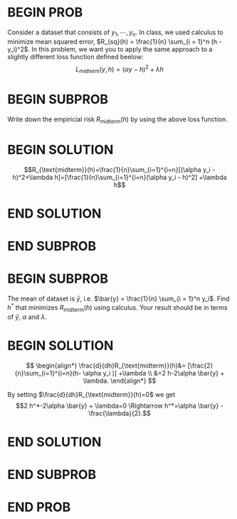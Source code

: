 # BEGIN PROB

Consider a dataset that consists of $y_1, \cdots, y_n$. In class, we
used calculus to minimize mean squared error,
$R_{sq}(h) = \frac{1}{n} \sum_{i = 1}^n (h - y_i)^2$. In this problem,
we want you to apply the same approach to a slightly different loss
function defined beelow:
$$L_{\text{midterm}}(y,h)=(\alpha y - h)^2+\lambda h$$

# BEGIN SUBPROB

Write down the empiricial risk $R_{\text{midterm}}(h)$ by
using the above loss function.

# BEGIN SOLUTION

$$R_{\text{midterm}}(h)=\frac{1}{n}\sum_{i=1}^{i=n}[(\alpha y_i - h)^2+\lambda h]=[\frac{1}{n}\sum_{i=1}^{i=n}(\alpha y_i - h)^2] +\lambda h$$

# END SOLUTION

# END SUBPROB

# BEGIN SUBPROB

The mean of dataset is $\bar{y}$, i.e.
$\bar{y} = \frac{1}{n} \sum_{i = 1}^n y_i$. Find $h^*$ that minimizes
$R_{\text{midterm}}(h)$ using calculus. Your result should be in terms
of $\bar{y}$, $\alpha$ and $\lambda$.

# BEGIN SOLUTION

$$
\begin{align*}
\frac{d}{dh}R_{\text{midterm}}(h)&= [\frac{2}{n}\sum_{i=1}^{i=n}(h- \alpha y_i  )] +\lambda \\
&=2 h-2\alpha \bar{y} + \lambda.
\end{align*}
$$

By setting $\frac{d}{dh}R_{\text{midterm}}(h)=0$ we get
$$2 h^*-2\alpha \bar{y} + \lambda=0 \Rightarrow h^*=\alpha \bar{y} - \frac{\lambda}{2}.$$

# END SOLUTION

# END SUBPROB

# END PROB